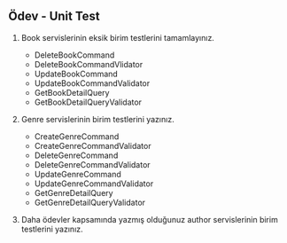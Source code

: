 ## Ödev - Unit Test
1. Book servislerinin eksik birim testlerini tamamlayınız. 
    - DeleteBookCommand
    - DeleteBookCommandVlidator
    - UpdateBookCommand
    - UpdateBookCommandValidator
    - GetBookDetailQuery
    - GetBookDetailQueryValidator

2. Genre servislerinin birim testlerini yazınız. 
    - CreateGenreCommand
    - CreateGenreCommandValidator
    - DeleteGenreCommand
    - DeleteGenreCommandValidator
    - UpdateGenreCommand
    - UpdateGenreCommandValidator
    - GetGenreDetailQuery
    - GetGenreDetailQueryValidator

3. Daha ödevler kapsamında yazmış olduğunuz author servislerinin birim testlerini yazınız.